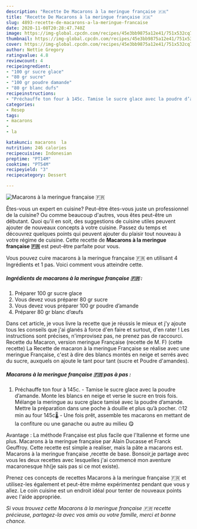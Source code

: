 ```yaml
---
description: "Recette De Macarons à la meringue française 🇫🇷"
title: "Recette De Macarons à la meringue française 🇫🇷"
slug: 4893-recette-de-macarons-a-la-meringue-francaise
date: 2020-11-08T20:28:47.740Z
image: https://img-global.cpcdn.com/recipes/45e3bb9875a12e41/751x532cq70/macarons-a-la-meringue-francaise-🇫🇷-photo-principale-de-la-recette.jpg
thumbnail: https://img-global.cpcdn.com/recipes/45e3bb9875a12e41/751x532cq70/macarons-a-la-meringue-francaise-🇫🇷-photo-principale-de-la-recette.jpg
cover: https://img-global.cpcdn.com/recipes/45e3bb9875a12e41/751x532cq70/macarons-a-la-meringue-francaise-🇫🇷-photo-principale-de-la-recette.jpg
author: Nettie Gregory
ratingvalue: 4.8
reviewcount: 4
recipeingredient:
- "100 gr sucre glace"
- "80 gr sucre"
- "100 gr poudre damande"
- "80 gr blanc dufs"
recipeinstructions:
- "Préchauffe ton four à 145c. Tamise le sucre glace avec la poudre d’amande. Monte les blancs en neige et verse le sucre en trois fois. Mélange la meringue au sucre glace tamisé avec la poudre d’amande. Mettre la préparation dans une poche à douille et plus qu’à pocher. ⏱12 min au four 145c🌡 Une fois prêt, assemble tes macarons en mettant de la confiture ou une ganache ou autre au milieu 😋"
categories:
- Resep
tags:
- macarons
- 
- la

katakunci: macarons  la 
nutrition: 246 calories
recipecuisine: Indonesian
preptime: "PT14M"
cooktime: "PT54M"
recipeyield: "3"
recipecategory: Dessert

---
```



![Macarons à la meringue française 🇫🇷](https://img-global.cpcdn.com/recipes/45e3bb9875a12e41/751x532cq70/macarons-a-la-meringue-francaise-🇫🇷-photo-principale-de-la-recette.jpg)

Êtes-vous un expert en cuisine? Peut-être êtes-vous juste un professionnel de la cuisine? Ou comme beaucoup d'autres, vous êtes peut-être un débutant. Quoi qu'il en soit, des suggestions de cuisine utiles peuvent ajouter de nouveaux concepts à votre cuisine. Passez du temps et découvrez quelques points qui peuvent ajouter du plaisir tout nouveau à votre régime de cuisine. Cette recette de <strong> Macarons à la meringue française 🇫🇷 </strong> est peut-être parfaite pour vous.

<!--inarticleads1-->

Vous pouvez cuire macarons à la meringue française 🇫🇷 en utilisant 4 Ingrédients et 1 pas. Voici comment vous atteindre cette.

##### Ingrédients de macarons à la meringue française 🇫🇷 :

1. Préparer 100 gr sucre glace
1. Vous devez vous préparer 80 gr sucre
1. Vous devez vous préparer 100 gr poudre d’amande
1. Préparer 80 gr blanc d’œufs


Dans cet article, je vous livre la recette que je réussis le mieux et j&#39;y ajoute tous les conseils que j&#39;ai glanés à force d&#39;en faire et surtout, d&#39;en rater ! Les instructions sont précises, n&#39;improvisez pas, ne prenez pas de raccourci. Recette du Macaron, version meringue Française (recette de M. F) (cette recette) La Recette de macaron à la meringue Française se réalise avec une meringue Française, c&#39;est à dire des blancs montés en neige et serrés avec du sucre, auxquels on ajoute le tant pour tant (sucre et Poudre d&#39;amandes). 

<!--inarticleads2-->

##### Macarons à la meringue française 🇫🇷 pas à pas :

1. Préchauffe ton four à 145c. - Tamise le sucre glace avec la poudre d’amande. Monte les blancs en neige et verse le sucre en trois fois. Mélange la meringue au sucre glace tamisé avec la poudre d’amande. Mettre la préparation dans une poche à douille et plus qu’à pocher. ⏱12 min au four 145c🌡 - Une fois prêt, assemble tes macarons en mettant de la confiture ou une ganache ou autre au milieu 😋


Avantage : La méthode Française est plus facile que l&#39;Italienne et forme une plus. Macarons à la meringue française par Alain Ducasse et Franck Geuffroy. Cette recette est simple a realiser, mais la pâte a macarons est. Macarons à la meringue française ,recette de base. Bonsoir,je partage avec vous les deux recettes avec lesquelles j&#39;ai commencé mon aventure macaronesque hh(je sais pas si ce mot existe). 

<!--inarticleads1-->

<p>
Prenez ces concepts de recettes Macarons à la meringue française 🇫🇷 et utilisez-les également et peut-être même expérimentez pendant que vous y allez. Le coin cuisine est un endroit idéal pour tenter de nouveaux points avec l'aide appropriée.
</p>

<p>
<i>Si vous trouvez cette Macarons à la meringue française 🇫🇷 recette précieuse, partagez-la avec vos amis ou votre famille, merci et bonne chance.</i>
</p>
